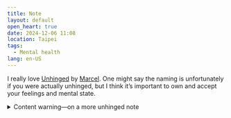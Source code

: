 ```yaml
---
title: Note
layout: default
open_heart: true
date: 2024-12-06 11:08
location: Taipei
tags: 
  - Mental health
lang: en-US
---
```


I really love [Unhinged](https://apps.apple.com/tw/app/unhinged-mood-journal/id6501954555) by [Marcel](https://marcel.io). One might say the naming is unfortunately if you were actually unhinged, but I think it’s important to own and accept your feelings and mental state.

<details><summary>Content warning—on a more unhinged note</summary>

I have been thinking about creating a suicidal ideation tracker, but because “feeling very bad” is just not enough. I feel like having SI meter rated would help my psychiatrist determine my situation better. I could feel very bad because I had a fall out with someone but my SI are usually not tied to other people. Not being able to regulate the emotion hurts me more than the emotion.

However I haven’t been able to figure out the scale… like imagine the mildest being “I am meeting a friend later so death can wait” to “ready to put on proper attire and investigate the bridge, probably with my dumbbell.” In the middle there are trickier stages like “if I can die with a button press now and pass on the chance, do I lose this easy way out forever?”

I told my therapist all about this and we have set another session so nothing to be concerned with here. Or I should say, a professional is on it and I am cooperating because I know the alternative (not seeking help and also not being able to act things) is worse.

</details>
